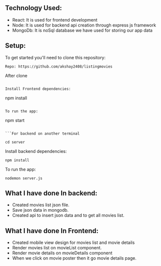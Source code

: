 ## Technology Used: 
- React: It is used for frontend development
- Node: It is used for backend api creation through express js framework
- MongoDb: It is noSql database we have used for storing our app data 


## Setup:

To get started you'll need to clone this repository:

```
Repo: https://github.com/akshay2408/listingmovies

```
After clone

```To start frontend

Install Frontend dependencies:

```
npm install
```

To run the app:

```
npm start
```

```For backend on another terminal

cd server 

```
Install backend dependencies:

```
npm install
```

To run the app:

```
nodemon server.js
```
## What I have done In backend:

- Created movies list json file.
- Save json data in mongodb.
- Created api to insert json data and to get all movies list.

## What I have done In Frontend:
- Created mobile view design for movies list and movie details
- Render movies list on movieList component.
- Render movie details on movieDetails component
- When we click on movie poster then it go movie details page.
